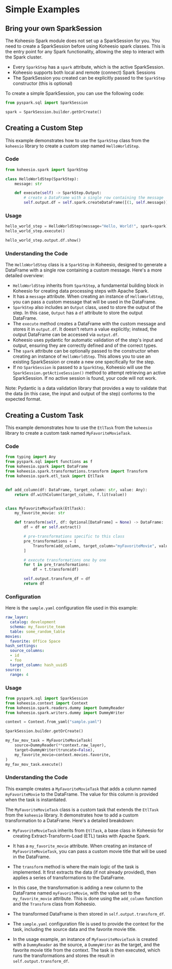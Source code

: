 # Simple Examples

## Bring your own SparkSession

The Koheesio Spark module does not set up a SparkSession for you. You need to create a SparkSession before using 
Koheesio spark classes. This is the entry point for any Spark functionality, allowing the step to interact with the 
Spark cluster.

- Every `SparkStep` has a `spark` attribute, which is the active SparkSession.
- Koheesio supports both local and remote (connect) Spark Sessions
- The SparkSession you created can be explicitly passed to the `SparkStep` constructor (this is optional)

To create a simple SparkSession, you can use the following code:

```python
from pyspark.sql import SparkSession

spark = SparkSession.builder.getOrCreate()
```

## Creating a Custom Step

This example demonstrates how to use the `SparkStep` class from the `koheesio` library to create a custom step named 
`HelloWorldStep`.

### Code

```python
from koheesio.spark import SparkStep

class HelloWorldStep(SparkStep):
    message: str

    def execute(self) -> SparkStep.Output:
        # create a DataFrame with a single row containing the message
        self.output.df = self.spark.createDataFrame([(1, self.message)], ["id", "message"])
```

### Usage

```python
hello_world_step = HelloWorldStep(message="Hello, World!", spark=spark)  # optionally pass the spark session
hello_world_step.execute()

hello_world_step.output.df.show()
```

### Understanding the Code

The `HelloWorldStep` class is a `SparkStep` in Koheesio, designed to generate a DataFrame with a single row containing a custom message. Here's a more detailed overview:

- `HelloWorldStep` inherits from `SparkStep`, a fundamental building block in Koheesio for creating data processing steps with Apache Spark.
- It has a `message` attribute. When creating an instance of `HelloWorldStep`, you can pass a custom message that will be used in the DataFrame.
- `SparkStep` also includes an `Output` class, used to store the output of the step. In this case, `Output` has a `df` attribute to store the output DataFrame.
- The `execute` method creates a DataFrame with the custom message and stores it in `output.df`. It doesn't return a value explicitly; instead, the output DataFrame can be accessed via `output.df`.
- Koheesio uses pydantic for automatic validation of the step's input and output, ensuring they are correctly defined and of the correct types.
- The `spark` attribute can be optionally passed to the constructor when creating an instance of `HelloWorldStep`. This allows you to use an existing SparkSession or create a new one specifically for the step.
- If no `SparkSession` is passed to a `SparkStep`, Koheesio will use the `SparkSession.getActiveSession()` method to attempt retrieving an active SparkSession. If no active session is found, your code will not work.

Note: Pydantic is a data validation library that provides a way to validate that the data (in this case, the input and output of the step) conforms to the expected format.


## Creating a Custom Task

This example demonstrates how to use the `EtlTask` from the `koheesio` library to create a custom task named `MyFavoriteMovieTask`.

### Code

```python
from typing import Any
from pyspark.sql import functions as f
from koheesio.spark import DataFrame
from koheesio.spark.transformations.transform import Transform
from koheesio.spark.etl_task import EtlTask


def add_column(df: DataFrame, target_column: str, value: Any):
    return df.withColumn(target_column, f.lit(value))


class MyFavoriteMovieTask(EtlTask):
    my_favorite_movie: str

    def transform(self, df: Optional[DataFrame] = None) -> DataFrame:
        df = df or self.extract()

        # pre-transformations specific to this class
        pre_transformations = [
            Transform(add_column, target_column="myFavoriteMovie", value=self.my_favorite_movie)
        ]

        # execute transformations one by one
        for t in pre_transformations:
            df = t.transform(df)

        self.output.transform_df = df
        return df
```

### Configuration

Here is the `sample.yaml` configuration file used in this example:

```yaml
raw_layer:
  catalog: development
  schema: my_favorite_team
  table: some_random_table
movies:
  favorite: Office Space
hash_settings:
  source_columns:
  - id
  - foo
  target_column: hash_uuid5
source:
  range: 4
```

### Usage

```python
from pyspark.sql import SparkSession
from koheesio.context import Context
from koheesio.spark.readers.dummy import DummyReader
from koheesio.spark.writers.dummy import DummyWriter

context = Context.from_yaml("sample.yaml")

SparkSession.builder.getOrCreate()

my_fav_mov_task = MyFavoriteMovieTask(
    source=DummyReader(**context.raw_layer),
    target=DummyWriter(truncate=False),
    my_favorite_movie=context.movies.favorite,
)
my_fav_mov_task.execute()
```

### Understanding the Code

This example creates a `MyFavoriteMovieTask` that adds a column named `myFavoriteMovie` to the DataFrame. The value for this column is provided when the task is instantiated.

The `MyFavoriteMovieTask` class is a custom task that extends the `EtlTask` from the `koheesio` library. It demonstrates how to add a custom transformation to a DataFrame. Here's a detailed breakdown:

- `MyFavoriteMovieTask` inherits from `EtlTask`, a base class in Koheesio for creating Extract-Transform-Load (ETL) tasks with Apache Spark.

- It has a `my_favorite_movie` attribute. When creating an instance of `MyFavoriteMovieTask`, you can pass a custom movie title that will be used in the DataFrame.

- The `transform` method is where the main logic of the task is implemented. It first extracts the data (if not already provided), then applies a series of transformations to the DataFrame.

- In this case, the transformation is adding a new column to the DataFrame named `myFavoriteMovie`, with the value set to the `my_favorite_movie` attribute. This is done using the `add_column` function and the `Transform` class from Koheesio.

- The transformed DataFrame is then stored in `self.output.transform_df`.

- The `sample.yaml` configuration file is used to provide the context for the task, including the source data and the favorite movie title.

- In the usage example, an instance of `MyFavoriteMovieTask` is created with a `DummyReader` as the source, a `DummyWriter` as the target, and the favorite movie title from the context. The task is then executed, which runs the transformations and stores the result in `self.output.transform_df`.

